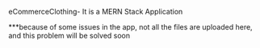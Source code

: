 eCommerceClothing- It is a MERN Stack Application

***because of some issues in the app, not all the files are uploaded here, and this problem will be solved soon
